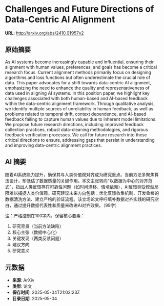 # Challenges and Future Directions of Data-Centric AI Alignment

**URL**: http://arxiv.org/abs/2410.01957v2

## 原始摘要

As AI systems become increasingly capable and influential, ensuring their
alignment with human values, preferences, and goals has become a critical
research focus. Current alignment methods primarily focus on designing
algorithms and loss functions but often underestimate the crucial role of data.
This paper advocates for a shift towards data-centric AI alignment, emphasizing
the need to enhance the quality and representativeness of data used in aligning
AI systems. In this position paper, we highlight key challenges associated with
both human-based and AI-based feedback within the data-centric alignment
framework. Through qualitative analysis, we identify multiple sources of
unreliability in human feedback, as well as problems related to temporal drift,
context dependence, and AI-based feedback failing to capture human values due
to inherent model limitations. We propose future research directions, including
improved feedback collection practices, robust data-cleaning methodologies, and
rigorous feedback verification processes. We call for future research into
these critical directions to ensure, addressing gaps that persist in
understanding and improving data-centric alignment practices.


## AI 摘要

随着AI系统能力提升，确保其与人类价值观对齐成为研究重点。当前方法多聚焦算法设计，却低估了数据质量的关键作用。本文主张转向"以数据为中心的对齐范式"，指出人类反馈存在可靠性问题（如时间漂移、情境依赖），AI反馈则受模型局限难以捕捉人类价值观。研究建议未来方向包括：优化反馈收集机制、开发鲁棒的数据清洗方法、建立严格的验证流程。该立场论文呼吁填补数据对齐实践的研究空白，通过提升数据代表性和质量来改进AI对齐效果。（99字）  

注：严格控制在100字内，保留核心要素：  
1. 研究背景（当前方法缺陷）  
2. 核心主张（数据中心化）  
3. 关键发现（两类反馈问题）  
4. 建议方向  
5. 研究意义

## 元数据

- **来源**: ArXiv
- **类型**: 论文
- **保存时间**: 2025-05-04T21:02:23Z
- **目录日期**: 2025-05-04

